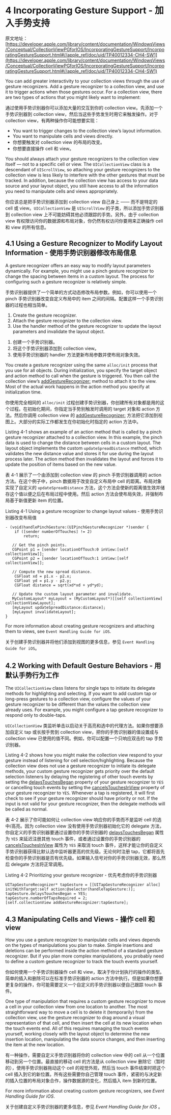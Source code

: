 # 4 Incorporating Gesture Support - 加入手势支持

原文地址：
[https://developer.apple.com/library/content/documentation/WindowsViews/Conceptual/CollectionViewPGforIOS/IncorporatingGestureSupport/IncorporatingGestureSupport.html#//apple_ref/doc/uid/TP40012334-CH4-SW1](https://developer.apple.com/library/content/documentation/WindowsViews/Conceptual/CollectionViewPGforIOS/IncorporatingGestureSupport/IncorporatingGestureSupport.html#//apple_ref/doc/uid/TP40012334-CH4-SW1)


You can add greater interactivity to your collection views through the use of gesture recognizers. Add a gesture recognizer to a collection view, and use it to trigger actions when those gestures occur. For a collection view, there are two types of actions that you might likely want to implement:

通过使用手势识别器你可以添加大量的交互到你的 collection view。先添加一个手势识别器到 collection view，然后当这些手势发生时用它来触发操作。对于 collection view，有两种操作你可能想要实现：

- You want to trigger changes to the collection view’s layout information.
- You want to manipulate cells and views directly.
- 你想要触发对 collection view 的布局的改变。
- 你想要直接操作 cell 和 view。


You should always attach your gesture recognizers to the collection view itself — not to a specific cell or view. The `UICollectionView` class is a descendant of `UIScrollView`, so attaching your gesture recognizers to the collection view is less likely to interfere with the other gestures that must be tracked. In addition, because the collection view has access to your data source and your layout object, you still have access to all the information you need to manipulate cells and views appropriately.

你应该总是把手势识别器添加到 collection view 自己身上 —— 而不是特定的 cell 或 view。`UICollectionView` 是 `UIScrollView` 的子类，所以添加手势识别器到 collection view 上不可能妨碍其他必须跟踪的手势。另外，由于 collection view 有权限访问你的数据源和布局对象，你仍然有权访问你要用来正确操作 cell 和 view 的所有信息。

## 4.1 Using a Gesture Recognizer to Modify Layout Information - 使用手势识别器修改布局信息

A gesture recognizer offers an easy way to modify layout parameters dynamically. For example, you might use a pinch gesture recognizer to change the spacing between items in a custom layout. The process for configuring such a gesture recognizer is relatively simple.

手势识别器提供了一个简单的方式动态修改布局参数。例如，你可以使用一个 pinch 手势识别器改变自定义布局中的 item 之间的间隔。配置这样一个手势识别器的过程也相当简单。

1. Create the gesture recognizer.
2. Attach the gesture recognizer to the collection view.
3. Use the handler method of the gesture recognizer to update the layout parameters and invalidate the layout object.

>

1. 创建一个手势识别器。
2. 将这个手势识别器添加到 collection view。
3. 使用手势识别器的 handler 方法更新布局参数并使布局对象失效。

You create a gesture recognizer using the same `alloc/init` process that you use for all objects. During initialization, you specify the target object and action method to call when the gesture is triggered. You then call the collection view’s [addGestureRecognizer:](https://developer.apple.com/documentation/uikit/uiview/1622496-addgesturerecognizer) method to attach it to the view. Most of the actual work happens in the action method you specify at initialization time.

你使用完全相同的 `alloc/init` 过程创建手势识别器，你创建所有对象都是用的这个过程。在初始化期间，你指定当手势别触发时调用的 target 对象和 action 方法。然后你调用 collection view 的 [addGestureRecognizer:](https://developer.apple.com/documentation/uikit/uiview/1622496-addgesturerecognizer) 方法把它添加到视图上。大部分的实际工作都发生在你初始化时指定的 action 方法中。

Listing 4-1 shows an example of an action method that is called by a pinch gesture recognizer attached to a collection view. In this example, the pinch data is used to change the distance between cells in a custom layout. The layout object implements the custom `updateSpreadDistance` method, which validates the new distance value and stores it for use during the layout process later. The action method then invalidates the layout and forces it to update the position of items based on the new value.

表 4-1 展示了一个由添加到 collection view 的 pinch 手势识别器调用的 action 方法。在这个例子中，pinch 数据用于改变自定义布局中 cell 的距离。布局对象实现了自定义的 `updateSpreadDistance` 方法，这个方法会使新的距离值生效并储存这个值以便之后在布局过程中使用。然后 action 方法会使布局失效，并强制布局基于新值更新 item 的位置。

Listing 4-1  Using a gesture recognizer to change layout values - 使用手势识别器改变布局值

```
- (void)handlePinchGesture:(UIPinchGestureRecognizer *)sender {
    if ([sender numberOfTouches] != 2)
        return;
 
   // Get the pinch points.
   CGPoint p1 = [sender locationOfTouch:0 inView:[self collectionView]];
   CGPoint p2 = [sender locationOfTouch:1 inView:[self collectionView]];
 
   // Compute the new spread distance.
    CGFloat xd = p1.x - p2.x;
    CGFloat yd = p1.y - p2.y;
    CGFloat distance = sqrt(xd*xd + yd*yd);
 
   // Update the custom layout parameter and invalidate.
   MyCustomLayout* myLayout = (MyCustomLayout*)[[self collectionView] collectionViewLayout];
   [myLayout updateSpreadDistance:distance];
   [myLayout invalidateLayout];
}
```

For more information about creating gesture recognizers and attaching them to views, see `Event Handling Guide for iOS`.

关于创建手势识别器并将他们添加到视图的更多信息，参见 `Event Handling Guide for iOS`。

## 4.2 Working with Default Gesture Behaviors - 用默认手势行为工作

The `UICollectionView` class listens for single taps to initiate its delegate methods for highlighting and selecting. If you want to add custom tap or long-press gestures to a collection view, configure the values of your gesture recognizer to be different than the values the collection view already uses. For example, you might configure a tap gesture recognizer to respond only to double-taps.

`UICollectionView` 类监听单击以启动关于高亮和选中的代理方法。如果你想要添加自定义 tap 或长按手势到 collection view，把你的手势识别器的值设置成与 collection view 已使用的值不同。例如，你可以配置一个只响应双击的 tap 手势识别器。

Listing 4-2 shows how you might make the collection view respond to your gesture instead of listening for cell selection/highlighting. Because the collection view does not use a gesture recognizer to initiate its delegate methods, your custom gesture recognizer gets priority over the default selection listeners by delaying the registering of other touch events by setting the [delaysTouchesBegan](https://developer.apple.com/documentation/uikit/uigesturerecognizer/1624234-delaystouchesbegan) property of your gesture recognizer to `YES` or cancelling touch events by setting the [cancelsTouchesInView](https://developer.apple.com/documentation/uikit/uigesturerecognizer/1624218-cancelstouchesinview) property of your gesture recognizer to `YES`. Whenever a tap is registered, it will first check to see if your gesture recognizer should have priority or not. If the input is not valid for your gesture recognizer, then the delegate methods will be called as normal.

表 4-2 展示了你可能如何让 collection view 响应你的手势而不是监听 cell 的选中/高亮。因为 collection view 没有使用手势识别器初始化它的 delegate 方法，你自定义的手势识别器要通过设置你的手势识别器的 [delaysTouchesBegan](https://developer.apple.com/documentation/uikit/uigesturerecognizer/1624234-delaystouchesbegan) 属性为 `YES` 来延迟注册其他 touch 事件，或者通过设置你的手势识别器的 [cancelsTouchesInView](https://developer.apple.com/documentation/uikit/uigesturerecognizer/1624218-cancelstouchesinview) 属性为 `YES` 来取消 touch 事件，这样才能让你的自定义手势识别器获得比默认选中监听器更高的优先级。无论何时注册 tap，它都将首先检查你的手势识别器是否有优先级。如果输入信号对你的手势识别器无效，那么然后 delegate 方法将正常调用。

Listing 4-2  Prioritizing your gesture recognizer - 优先考虑你的手势识别器

```
UITapGestureRecognizer* tapGesture = [[UITapGestureRecognizer alloc] initWithTarget:self action:@selector(handleTapGesture:)];
tapGesture.delaysTouchesBegan = YES;
tapGesture.numberOfTapsRequired = 2;
[self.collectionView addGestureRecognizer:tapGesture];
```

## 4.3 Manipulating Cells and Views - 操作 cell 和 view

How you use a gesture recognizer to manipulate cells and views depends on the types of manipulations you plan to make. Simple insertions and deletions can be performed inside the action method of a standard gesture recognizer. But if you plan more complex manipulations, you probably need to define a custom gesture recognizer to track the touch events yourself.

你如何使用一个手势识别器操作 cell 和 view，取决于你计划执行的操作的类型。简单的插入和删除可以在标准手势识别器的 action 方法中执行。但是如果你想要更复杂的操作，你可能需要定义一个自定义的手势识别器以便自己跟踪 touch 事件。

One type of manipulation that requires a custom gesture recognizer to move a cell in your collection view from one location to another. The most straightforward way to move a cell is to delete it (temporarily) from the collection view, use the gesture recognizer to drag around a visual representation of that cell, and then insert the cell at its new location when the touch events end. All of this requires managing the touch events yourself, working closely with the layout object to determine the new insertion location, manipulating the data source changes, and then inserting the item at the new location.

有一种操作，需要自定义手势识别器将你的 collection view 中的 cell 从一个位置移动到另一个位置。最直接的移动 cell 的方法是从 collection view 删除它（暂时的），使用手势识别器拖动这个 cell 的视觉外观，然后当 touch 事件结束时把这个 cell 插入到它的新位置。所有这些需要你自己管理 touch 事件，紧密的与决定新的插入位置的布局对象合作，操作数据源的变化，然后插入 item 到新的位置。

For more information about creating custom gesture recognizers, see _Event Handling Guide for iOS_.

关于创建自定义手势识别器的更多信息，参见 _Event Handling Guide for iOS_ 。